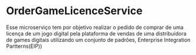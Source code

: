 # OrderGameLicenceService
Esse microserviço tem por objetivo realizar o pedido de comprar de uma licença de um jogo digital pela plataforma de vendas de uma distribuídora de games digitais utilizando um conjunto de padrões, Enterprise Integration Partterns(EIP))
